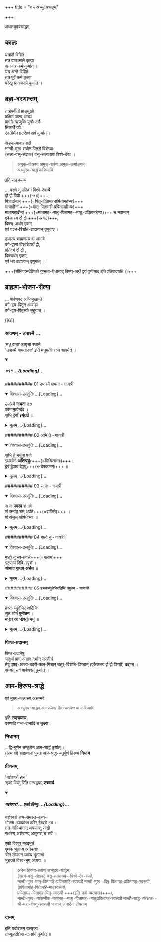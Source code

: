+++
title = "०५ अभ्युदयश्राद्धम्"

+++

अथाभ्युदयश्राद्धम्

## कालः
यत्रादौ विहितं  
तत्र प्रातःकाले कृत्वा  
अनन्तरं कर्म कुर्यात् ।  
यत्र अन्ते विहितं  
तत्र पूर्वं कर्म कृत्वा  
परेद्युः प्रातःकाले कुर्यात् । 

## ब्रह्म-वरणान्तम्
तत्रोपवीती प्राङ्मुखो  
दक्षिणं जान्व् आच्य  
प्रागग्रैः ऋजुभिः युग्मैः दर्भैः  
तिलार्थे यवैः  
देवतीर्थेन प्रदक्षिणं सर्वं कुर्यात् ।  

सङ्कल्पावाहनादौ  
नान्दी-मुख-शब्देन पितरो विशेष्याः,  
(सत्य-वसु-संज्ञक) वसु-सत्याख्या विश्वे-देवाः ।  

> अमुक-गोत्रस्य अमुक-शर्मणः अमुक-कर्माङ्गम्  
> अभ्युदय-श्राद्धं करिष्यामि 

इति सङ्कल्प्य  


… वरणे तु प्रतिवर्गं विश्वे-देवार्थे  
द्वौ द्वौ विप्रौ +++(→४)+++,  
पित्रादीनाम् +++(=पितृ-पितामह-प्रपितामहेभ्यः)+++  
मात्रादीनां +++(=मातृ-पितामही-प्रपितामहीभ्यः)+++  
मातामहादीनां +++(=मातामह--मातुः-पितामह--मातुः-प्रपितामहेभ्यः)+++ च नवानाम्  
एकैकस्य द्वौ द्वौ +++(→१८)+++,  
विष्ण्व्-अर्थम् एकम्  
एवं पञ्च-विंशति-ब्राह्मणान् वृणुयात् ।  

द्रव्यस्य ब्राह्मणस्य वा अभावे  
वर्ग-द्वस्य विश्वेदेवार्थे द्वौ,  
प्रतिवर्गं द्वौ द्वौ ,  
विष्ण्वर्थम् एकम्,  
एवं नव ब्राह्मणान् वृणुयात् ।  

+++(श्रीनिवासदेशिको युग्मत्व-विधानाद् विष्ण्व्-अर्थे द्वयं वृणीयाद् इति प्रतिपादयति।)+++



## ब्राह्मण-भोजन-रीत्या
… पार्वणवद् अग्निमुखान्ते  
वर्ग-द्वय-पितॄन् आवाह्य  
वर्ग-द्वय-पितृभ्यो जुहुयात् । 

[[6]]

### श्रावणम् - उपास्मै …
‘मधु वाता' इत्यृचां स्थाने  
'उपास्मै गायतानरः' इति मधुमतीः पञ्च श्रावयेत् ।  

<div class="js_include" includetitle="false" newlevelforh1="5" unfilled url="/vedAH_Rk/shAkalam/saMhitA/vishvAsa-prastutiH/09/011_1-5_upAsmai_madhumatIH">
<details open><summary><h5>०११ ...{Loading}...</h5></summary>


########## 01 उपास्मै गायता - गायत्री
<div class="js_include" newlevelforh1="3" title="विश्वास-प्रस्तुतिः" unfilled="" url="/vedAH_Rk/shAkalam/saMhitA/vishvAsa-prastutiH/09/011/01_upAsmai_gAyatA.md">
<details open><summary><h8>विश्वास-प्रस्तुतिः ...{Loading}...</h8></summary>


उपा॑स्मै **गायता** नरः॒  
पव॑माना॒येन्द॑वे ।  
अ॒भि दे॒वाँ **इय॑क्षते** ॥

</details>
</div>
<div class="js_include collapsed" newlevelforh1="3" title="मूलम्" unfilled="" url="/vedAH_Rk/shAkalam/saMhitA/mUlam/09/011/01_upAsmai_gAyatA.md">
<details><summary><h8>मूलम् ...{Loading}...</h8></summary>

उपा॑स्मै गायता नरः॒ पव॑माना॒येन्द॑वे ।  
अ॒भि दे॒वाँ इय॑क्षते ॥
</details>
</div>


########## 02 अभि ते - गायत्री
<div class="js_include" newlevelforh1="3" title="विश्वास-प्रस्तुतिः" unfilled="" url="/vedAH_Rk/shAkalam/saMhitA/vishvAsa-prastutiH/09/011/02_abhi_te.md">
<details open><summary><h8>विश्वास-प्रस्तुतिः ...{Loading}...</h8></summary>


अ॒भि ते॒ मधु॑ना॒ पयो  
ऽथ॑र्वाणो **अशिश्रयुः** +++(=मिश्रितवन्तः)+++।  
दे॒वं दे॒वाय॑ देव॒यु+++(←देवकामम्)+++ ॥

</details>
</div>
<div class="js_include collapsed" newlevelforh1="3" title="मूलम्" unfilled="" url="/vedAH_Rk/shAkalam/saMhitA/mUlam/09/011/02_abhi_te.md">
<details><summary><h8>मूलम् ...{Loading}...</h8></summary>

अ॒भि ते॒ मधु॑ना॒ पयोऽथ॑र्वाणो अशिश्रयुः ।  
दे॒वं दे॒वाय॑ देव॒यु ॥
</details>
</div>


########## 03 स नः - गायत्री
<div class="js_include" newlevelforh1="3" title="विश्वास-प्रस्तुतिः" unfilled="" url="/vedAH_Rk/shAkalam/saMhitA/vishvAsa-prastutiH/09/011/03_sa_naH.md">
<details open><summary><h8>विश्वास-प्रस्तुतिः ...{Loading}...</h8></summary>


स नः॑ **पवस्व॒** शं गवे॒  
शं जना॑य॒ शम् अर्व॑ते+++(=वाजिने)+++ ।  
शं रा॑ज॒न्न् ओष॑धीभ्यः ॥

</details>
</div>
<div class="js_include collapsed" newlevelforh1="3" title="मूलम्" unfilled="" url="/vedAH_Rk/shAkalam/saMhitA/mUlam/09/011/03_sa_naH.md">
<details><summary><h8>मूलम् ...{Loading}...</h8></summary>

स नः॑ पवस्व॒ शं गवे॒ शं जना॑य॒ शमर्व॑ते ।  
शं रा॑ज॒न्नोष॑धीभ्यः ॥
</details>
</div>


########## 04 बभ्रवे नु - गायत्री
<div class="js_include" newlevelforh1="3" title="विश्वास-प्रस्तुतिः" unfilled="" url="/vedAH_Rk/shAkalam/saMhitA/vishvAsa-prastutiH/09/011/04_babhrave_nu.md">
<details open><summary><h8>विश्वास-प्रस्तुतिः ...{Loading}...</h8></summary>


ब॒भ्रवे॒ नु स्व-त॑वसे+++(=बलाय)+++  
ऽरु॒णाय॑ दिवि॒-स्पृशे॑ ।  
सोमा॑य गा॒थम् **अ॑र्चत** ॥

</details>
</div>
<div class="js_include collapsed" newlevelforh1="3" title="मूलम्" unfilled="" url="/vedAH_Rk/shAkalam/saMhitA/mUlam/09/011/04_babhrave_nu.md">
<details><summary><h8>मूलम् ...{Loading}...</h8></summary>

ब॒भ्रवे॒ नु स्वत॑वसेऽरु॒णाय॑ दिवि॒स्पृशे॑ ।  
सोमा॑य गा॒थम॑र्चत ॥
</details>
</div>


########## 05 हस्तच्युतेभिरद्रिभिः सुतम् - गायत्री
<div class="js_include" newlevelforh1="3" title="विश्वास-प्रस्तुतिः" unfilled="" url="/vedAH_Rk/shAkalam/saMhitA/vishvAsa-prastutiH/09/011/05_hastachyutebhiradribhiH_sutaM.md">
<details open><summary><h8>विश्वास-प्रस्तुतिः ...{Loading}...</h8></summary>


हस्त॑-च्युतेभि॒र् अद्रि॑भिः  
सु॒तं सोमं॑ **पुनीतन** ।  
मधा॒व् **आ धा॑वता॒** मधु॑ ॥

</details>
</div>
<div class="js_include collapsed" newlevelforh1="3" title="मूलम्" unfilled="" url="/vedAH_Rk/shAkalam/saMhitA/mUlam/09/011/05_hastachyutebhiradribhiH_sutaM.md">
<details><summary><h8>मूलम् ...{Loading}...</h8></summary>

हस्त॑च्युतेभि॒रद्रि॑भिः सु॒तं सोमं॑ पुनीतन ।  
मधा॒वा धा॑वता॒ मधु॑ ॥
</details>
</div>
</details>
</div>  


### पिण्ड-प्रदानम्
पिण्ड-प्रदानेषु  
चतुर्धा प्राग्-अग्रान् दर्भान् संस्तीर्य  
तेषु पृषद्-आज्य-बदरी-फल-मिश्रान् चतुर्-विंशति-पिण्डान् (एकैकस्य द्वौ द्वौ पिण्डौ) दद्यात् ।  
अन्यत् सर्वं पार्वणवत् कुर्यात् ।  

## आम-हिरण्य-श्राद्धे
एवं मुख्य-कल्पस्य असम्भवे  

> अभ्युदय-श्राद्धम् आमरूपेण/ हिरण्यरूपेण वा करिष्यामि  

इति **सङ्कल्प्य**,  
वरणादि गन्ध-दानादि च **कृत्वा**  

### निधानम्
…द्वि-गुणेन तण्डुलेन आम-श्राद्धं कुर्यात् ।  
(अथ वा) ब्राह्मणानां पुरतः अन्न-श्राद्ध-चतुर्गुणं हिरण्यं **निधाय**  


### प्रीणनम्
'यज्ञेश्वरो हव्य'  
‘एको विष्णु'रिति मन्त्रद्वयम् **उच्चार्य** 

<div class="js_include" includetitle="false" newlevelforh1="5" unfilled url="/vedAH_yajuH/taittirIyam/sUtram/ApastambaH/gRhyam/paddhatiH/shrIvaiShNavaH/mantrAdi/yaJNeshvaraH__eko_viShNuH/">
<details open><summary><h5>यज्ञेश्वरो … एको विष्णुः ...{Loading}...</h5></summary>


यज्ञेश्वरो हव्य-समस्त-कव्य-  
भोक्ता ऽव्ययात्मा हरिर् ईश्वरो ऽत्र ।  
तत्-सन्निधानाद् अपयान्तु सद्यो  
रक्षांस्य् अशेषाण्य् असुराश् च सर्वे ॥

एको विष्णुर् महद्भूतं  
पृथक् भूतान्य् अनेकशः ।  
त्रीन् लोकान् व्याप्य भूतात्मा  
भुङ्क्ते विश्व-भुग् अव्ययः ॥ 
</details>
</div>  


> अनेन हिरण्य-रूपेण अभ्युदय-श्राद्धेन  
(सत्य-वसु-संज्ञक) वसु-सत्याख्य--विश्वे-देव-रूपी,  
नान्दी-मुख-मातृ-पितामहि-प्रपितामहि-स्वरूपी नान्दी-मुख--पितृ-पितामह-प्रपितामह-स्वरूपी,  
(प्रपितामहि-पितामहि-मातृस्वरूपी,  
प्रपितामह-पितामह-पितृ-स्वरूपी +++(इति क्रमे व्यत्यासः)+++),  
नान्दी-मुख--सपत्नीक-मातामह--मातुः-पितामह--मातुःप्रपितामह-स्वरूपी नान्दी-श्राद्ध-संरक्षक--श्री-महा-विष्णु-स्वरूपी भगवान् जनार्दनः प्रीयताम्  

### दानम्
इति यवोदकम् उत्सृज्य  
ताम्बूलदक्षिणा-दानानि कुर्यात् ॥
